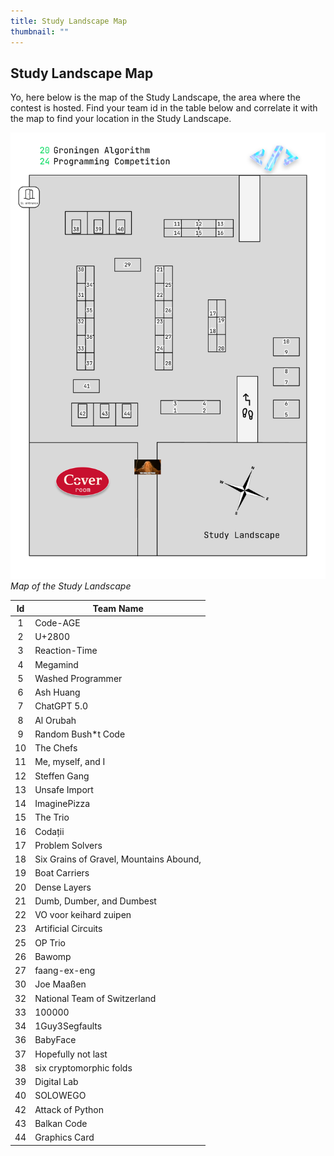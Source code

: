 ```yaml
---
title: Study Landscape Map
thumbnail: ""
---
```



## Study Landscape Map

Yo, here below is the map of the Study Landscape, the area where the contest is hosted. Find your team id in the table below and correlate it with the map to find your location in the Study Landscape.

![Study Landscape Map](/sl-map/sl-map.png)
_Map of the Study Landscape_


| Id |	Team Name |
| :-:|	--------- |
| 1 | Code-AGE |
| 2 | U+2800 |
| 3 | Reaction-Time |
| 4 | Megamind |
| 5 | Washed Programmer |
| 6 | Ash Huang |
| 7 | ChatGPT 5.0 |
| 8 | Al Orubah |
| 9 | Random Bush*t Code |
| 10 | The Chefs |
| 11 | Me, myself, and I |
| 12 | Steffen Gang |
| 13 | Unsafe Import |
| 14 | ImaginePizza |
| 15 | The Trio |
| 16 | Codații |
| 17 | Problem Solvers |
| 18 | Six Grains of Gravel, Mountains Abound, |
| 19 | Boat Carriers |
| 20 | Dense Layers |
| 21 | Dumb, Dumber, and Dumbest |
| 22 | VO voor keihard zuipen |
| 23 | Artificial Circuits |
| 25 | OP Trio |
| 26 | Bawomp |
| 27 | faang-ex-eng |
| 30 | Joe Maaßen |
| 32 | National Team of Switzerland  |
| 33 | 100000 |
| 34 | 1Guy3Segfaults |
| 36 | BabyFace |
| 37 | Hopefully not last |
| 38 | six cryptomorphic folds |
| 39 | Digital Lab |
| 40 | SOLOWEGO |
| 42 | Attack of Python |
| 43 | Balkan Code |
| 44 | Graphics Card |